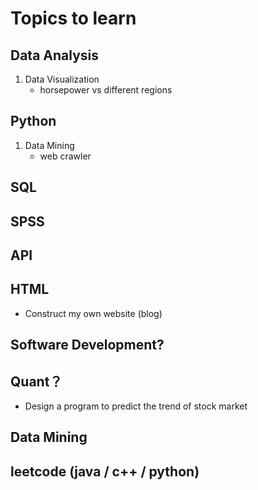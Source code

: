 # Topics to learn

## Data Analysis
1. Data Visualization
    - horsepower vs different regions

## Python
1. Data Mining
    - web crawler

## SQL

## SPSS

## API

## HTML
   - Construct my own website (blog)

## Software Development?
 
## Quant？
   - Design a program to predict the trend of stock market

## Data Mining

## leetcode (java / c++ / python)
